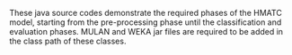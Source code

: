 These java source codes demonstrate the required phases of the HMATC model, starting from the pre-processing phase until the classification and evaluation phases. 
MULAN and WEKA jar files are required to be added in the class path of these classes.  

